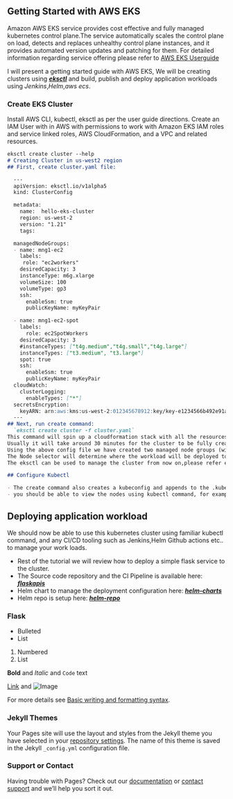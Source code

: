 ## Getting Started with AWS EKS

Amazon AWS EKS service provides cost effective and fully managed kubernetes control plane.The service automatically scales the control plane on load, detects and replaces unhealthy control plane instances, and it provides automated version updates and patching for them. For detailed information regarding service offering please refer to [AWS EKS Userguide](https://docs.aws.amazon.com/eks/latest/userguide/what-is-eks.html?nc2=type_a)

I will present a getting started guide with AWS EKS, We will be creating clusters using [**_eksctl_**](https://eksctl.io/) and build, publish and deploy application workloads using _Jenkins_,_Helm_,_aws ecs_. 

### Create EKS Cluster

Install AWS CLI, kubectl, eksctl as per the user guide directions. Create an IAM User with in AWS with permissions to work with Amazon EKS IAM roles and service linked roles, AWS CloudFormation, and a VPC and related resources.

```markdown
eksctl create cluster --help
# Creating Cluster in us-west2 region
## First, create cluster.yaml file:

  ---
  apiVersion: eksctl.io/v1alpha5
  kind: ClusterConfig

  metadata:
    name:  hello-eks-cluster
    region: us-west-2
    version: "1.21"
    tags:

  managedNodeGroups:
  - name: mng1-ec2
    labels:
     role: "ec2workers"
    desiredCapacity: 3
    instanceType: m6g.xlarge
    volumeSize: 100
    volumeType: gp3
    ssh:
      enableSsm: true
      publicKeyName: myKeyPair

  - name: mng1-ec2-spot
    labels:
      role: ec2SpotWorkers
    desiredCapacity: 3
    #instanceTypes: ["t4g.medium","t4g.small","t4g.large"]
    instanceTypes: ["t3.medium", "t3.large"]
    spot: true
    ssh:
      enableSsm: true
      publicKeyName: myKeyPair
  cloudWatch:
    clusterLogging:
      enableTypes: ["*"]
  secretsEncryption:
    keyARN: arn:aws:kms:us-west-2:012345678912:key/key-e1234566b492e91a45e7e0747f655
  ---
## Next, run create command:
  `eksctl create cluster -f cluster.yaml`
This command will spin up a cloudformation stack with all the resources need to spin up control plan cluster and node groups for data plane. 
Usually it will take around 30 minutes for the cluster to be fully created. Please refer to the user guide for details.
Using the above config file we have created two managed node groups (with on-demand and spot instances) to deploy workloads.
The Node selector will determine where the workload will be deployed to.
The eksctl can be used to manage the cluster from now on,please refer eksctl user guide.

## Configure Kubectl

- The create command also creates a kubeconfig and appends to the .kube\config
- you should be able to view the nodes using kubectl command, for example `kubectl get nodes -l "role=ec2Workers"`
```

## Deploying application workload
We should now be able to use this kubernetes cluster using familiar kubectl command, and any 
CI/CD tooling such as Jenkins,Helm Github actions etc.. to manage your work loads. 

- Rest of the tutorial we will review how to deploy a simple flask service to the cluster.
- The Source code repository and the CI Pipeline is available here: [**_flaskapis_**](https://github.com/ddabberu/flaskapis.git)
- Helm chart to manage the deployment configuration here: [**_helm-charts_**](https://github.com/ddabberu/helm-repos/tree/main/charts)
- Helm repo is setup here: [**_helm-repo_**](https://ddabberu.github.io/helm-repos/) 
### Flask

- Bulleted
- List

1. Numbered
2. List

**Bold** and _Italic_ and `Code` text

[Link](url) and ![Image](src)


For more details see [Basic writing and formatting syntax](https://docs.github.com/en/github/writing-on-github/getting-started-with-writing-and-formatting-on-github/basic-writing-and-formatting-syntax).

### Jekyll Themes

Your Pages site will use the layout and styles from the Jekyll theme you have selected in your [repository settings](https://github.com/ddabberu/getting-started-with-eks/settings/pages). The name of this theme is saved in the Jekyll `_config.yml` configuration file.

### Support or Contact

Having trouble with Pages? Check out our [documentation](https://docs.github.com/categories/github-pages-basics/) or [contact support](https://support.github.com/contact) and we’ll help you sort it out.
